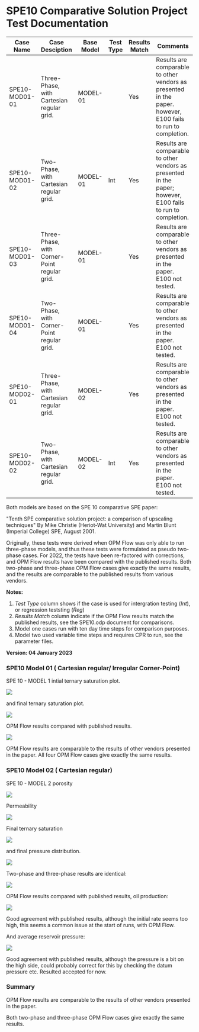 # SPE10 Comparative Solution Project Test Documentation

Case Name     | Case Desciption                                  | Base Model | Test<br />Type | Results<br />Match | Comments |
---------     | -----------------------------                    | ---------- | ---- | ------- | ------------------------------------- |
SPE10-MOD01-01| Three-Phase, with Cartesian regular grid.        | MODEL-01   |      | Yes     | Results are comparable to other vendors as presented in the paper. however, E100 fails to run to completion.
SPE10-MOD01-02| Two-Phase, with Cartesian regular grid.          | MODEL-01   | Int  | Yes     | Results are comparable to other vendors as presented in the paper; however, E100 fails to run to completion.
SPE10-MOD01-03| Three-Phase, with Corner-Point regular grid.     | MODEL-01   |      | Yes     | Results are comparable to other vendors as presented in the paper. E100 not tested.
SPE10-MOD01-04| Two-Phase, with Corner-Point regular grid.       | MODEL-01   |      | Yes     | Results are comparable to other vendors as presented in the paper. E100 not tested.
SPE10-MOD02-01| Three-Phase, with Cartesian regular grid.        | MODEL-02   |      | Yes     | Results are comparable to other vendors as presented in the paper. E100 not tested.
SPE10-MOD02-02| Two-Phase, with Cartesian regular grid.          | MODEL-02   | Int  | Yes     | Results are comparable to other vendors as presented in the paper. E100 not tested.

Both models are based on the SPE 10 comparative SPE paper:

   "Tenth SPE comparative solution project: a comparison of upscaling techniques"
   By Mike Christie (Heriot-Wat University) and Martin Blunt (Imperial College)
   SPE, August 2001.

Originally, these tests were derived when OPM Flow was only able to run three-phase models, and thus these tests were
formulated as pseudo two-phase cases. For 2022, the tests have been re-factored with corrections, and OPM Flow results
have been compared with the published results. Both two-phase and three-phase OPM Flow cases give exactly the same
results, and the results are comparable to the published results from various vendors.

**Notes:**

1. _Test Type_ column shows if the case is used for intergration testing (_Int_), or regression teststing (_Reg_)
2. _Results Match_ column indicate if the OPM Flow results match the published results, see the SPE10.odp document for comparisons.
3. Model one cases run with ten day time steps for comparison purposes.
4. Model two used variable time steps and requires CPR to run, see the parameter files.

**Version: 04 January 2023**

### SPE10 Model 01 ( Cartesian regular/ Irregular Corner-Point)

SPE 10 - MODEL 1 intial ternary saturation plot.

![](plots/spe10-model01-saturation-initial.jpg)

and final ternary saturation plot.

![](plots/spe10-model01-saturation-final.jpg)

OPM Flow results compared with published results.

![](plots/spe10-model01-comparison-01.jpg)

OPM Flow results are comparable to the results of other vendors presented in the paper.
All four OPM Flow cases give exactly the same results.

### SPE10 Model 02 ( Cartesian regular)

SPE 10 - MODEL 2 porosity

![](plots/spe10-model02-poro.jpg)

Permeability

![](plots/spe10-model02-permx.jpg)

Final ternary saturation

![](plots/spe10-model02-saturation-final.jpg)

and final pressure distribution.

![](plots/spe10-model02-pressure-final.jpg)

Two-phase and three-phase results are identical:

![](plots/spe10-model02-results.jpg)

OPM Flow results compared with published results, oil production:

![](plots/spe10-model02-comparison-oil-01.jpg)

Good agreement with published results, although the initial rate seems  too high, this seems a common issue at the
start of runs, with OPM Flow.

And average reservoir pressure:

![](plots/spe10-model02-comparison-pressure-01.jpg)

Good agreement with published results, although the pressure is a bit on the high side, could probably correct for this
by checking the datum pressure etc. Resulted accepted for now.

### Summary
OPM Flow results are comparable to the results of other vendors presented in the paper.

Both two-phase and three-phase OPM Flow cases give exactly the same results.

